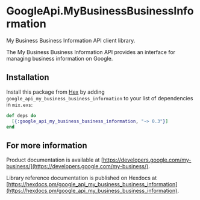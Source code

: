 # GoogleApi.MyBusinessBusinessInformation

My Business Business Information API client library.

The My Business Business Information API provides an interface for managing business information on Google.

## Installation

Install this package from [Hex](https://hex.pm) by adding
`google_api_my_business_business_information` to your list of dependencies in `mix.exs`:

```elixir
def deps do
  [{:google_api_my_business_business_information, "~> 0.3"}]
end
```

## For more information

Product documentation is available at [https://developers.google.com/my-business/](https://developers.google.com/my-business/).

Library reference documentation is published on Hexdocs at
[https://hexdocs.pm/google_api_my_business_business_information](https://hexdocs.pm/google_api_my_business_business_information).
